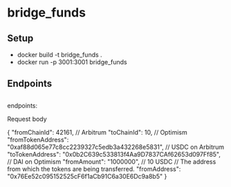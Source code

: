 # bridge_funds

## Setup

- docker build -t bridge_funds .
- docker run -p 3001:3001 bridge_funds



## Endpoints

## 


endpoints: 

Request body

{
    "fromChainId": 42161, // Arbitrum
    "toChainId": 10, // Optimism
    "fromTokenAddress": "0xaf88d065e77c8cc2239327c5edb3a432268e5831", // USDC on Arbitrum
    "toTokenAddress": "0x0b2C639c533813f4Aa9D7837CAf62653d097Ff85", // DAI on Optimism
    "fromAmount": "1000000", // 10 USDC
    // The address from which the tokens are being transferred.
    "fromAddress": "0x76Ee52c095152525cF6f1aCb91C6a30E6Dc9a8b5"
}